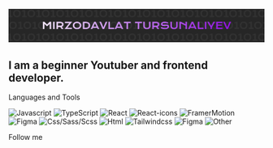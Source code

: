 [![header](https://github.com/dotcodenet/dotcodenet/blob/main/assets/header.png)](https://www.youtube.com/@dotcodenet)

## I am a beginner Youtuber and frontend developer.

Languages and Tools

![Javascript](https://img.shields.io/badge/-JavaScript-210d29?style=for-the-badge&logo=javascript)
![TypeScript](https://img.shields.io/badge/-TypeScript-210d29?style=for-the-badge&logo=typescript)
![React](https://img.shields.io/badge/-React-210d29?style=for-the-badge&logo=react)
![React-icons](https://img.shields.io/badge/-React_icons-210d29?style=for-the-badge&logo=react)
![FramerMotion](https://img.shields.io/badge/-Framer_Motion-210d29?style=for-the-badge&logo=icon)
![Figma](https://img.shields.io/badge/-Figma-210d29?style=for-the-badge&logo=figma)
![Css/Sass/Scss](https://img.shields.io/badge/-Css/Sass/Scss-210d29?style=for-the-badge&logo=sass)
![Html](https://img.shields.io/badge/-Html-210d29?style=for-the-badge&logo=icon)
![Tailwindcss](https://img.shields.io/badge/-Tailwindcss-210d29?style=for-the-badge&logo=tailwindcss)
![Figma](https://img.shields.io/badge/-Figma-210d29?style=for-the-badge&logo=figma)
![Other](https://img.shields.io/badge/-...-c6b4ce?style=for-the-badge&logo=none)

Follow me